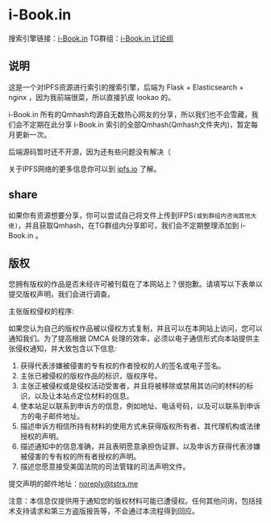 # i-Book.in

搜索引擎链接：[i-Book.in](https://i-book.in)
TG群组：[i-Book.in 讨论组](https://t.me/i_book_in)

## 说明

这是一个对IPFS资源进行索引的搜索引擎，后端为 Flask + Elasticsearch + nginx ，因为我前端很菜，所以直接扒皮 lookao 的。 

i-Book.in 所有的Qmhash均源自无数热心网友的分享，所以我们也不会雪藏，我们会不定期在此分享 i-Book.in 索引的全部Qmhash(Qmhash文件夹内)，暂定每月更新一次。

后端源码暂时还不开源，因为还有些问题没有解决（

关于IPFS网络的更多信息你可以到 [ipfs.io](https://ipfs.io) 了解。

## share

如果你有资源想要分享，你可以尝试自己将文件上传到IFPS`(或到群组内咨询其他大佬)`，并且获取Qmhash，在TG群组内分享即可，我们会不定期整理添加到  i-Book.in 。

## 版权

您拥有版权的作品是否未经许可被刊载在了本网站上？很抱歉。请填写以下表单以提交版权声明，我们会进行调查。

主张版权侵权的程序:

如果您认为自己的版权作品被以侵权方式复制，并且可以在本网站上访问，您可以通知我们。为了提高根据 DMCA 处理的效率，必须以电子通信形式向本站提供主张侵权通知，并大致包含以下信息:

1. 获得代表涉嫌被侵害的专有权的作者授权的人的签名或电子签名。
2. 主张已被侵权的版权作品的标识，版权序号。
3. 主张正被侵权或是侵权活动受害者，并且将被移除或禁用其访问的材料的标识，以及让本站点定位材料的信息。
4. 使本站足以联系到申诉方的信息，例如地址、电话号码，以及可以联系到申诉方的电子邮件地址。
5. 描述申诉方相信所持有材料的使用方式未获得版权所有者、其代理机构或法律授权的声明。
6. 描述通知中的信息准确，并且表明愿意承担伪证罪，以及申诉方获得代表涉嫌被侵害的专有权的所有者授权的声明。
7. 描述您愿意接受美国法院的司法管辖的司法声明文件。

提交声明的邮件地址：noreply@tstrs.me

注意：本信息仅提供用于通知您的版权材料可能已遭侵权。任何其他问询，包括技术支持请求和第三方盗版报告等，不会通过本流程得到回应。
